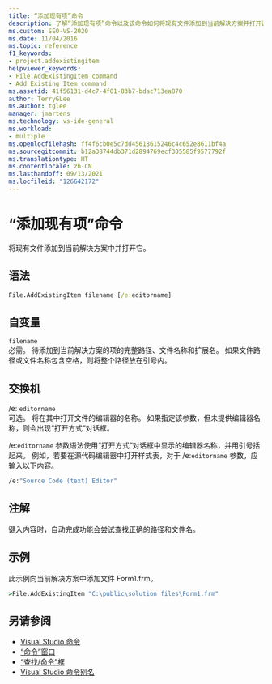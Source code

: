 ```yaml
---
title: “添加现有项”命令
description: 了解“添加现有项”命令以及该命令如何将现有文件添加到当前解决方案并打开该文件。
ms.custom: SEO-VS-2020
ms.date: 11/04/2016
ms.topic: reference
f1_keywords:
- project.addexistingitem
helpviewer_keywords:
- File.AddExistingItem command
- Add Existing Item command
ms.assetid: 41f56131-d4c7-4f81-83b7-bdac713ea870
author: TerryGLee
ms.author: tglee
manager: jmartens
ms.technology: vs-ide-general
ms.workload:
- multiple
ms.openlocfilehash: ff4f6cb0e5c7dd45618615246c4c652e8611bf4a
ms.sourcegitcommit: b12a38744db371d2894769ecf305585f9577792f
ms.translationtype: HT
ms.contentlocale: zh-CN
ms.lasthandoff: 09/13/2021
ms.locfileid: "126642172"
---
```

# <a name="add-existing-item-command"></a>“添加现有项”命令
将现有文件添加到当前解决方案中并打开它。

## <a name="syntax"></a>语法

```cmd
File.AddExistingItem filename [/e:editorname]
```

## <a name="arguments"></a>自变量
`filename`\
必需。 待添加到当前解决方案的项的完整路径、文件名称和扩展名。 如果文件路径或文件名称包含空格，则将整个路径放在引号内。

## <a name="switches"></a>交换机
/e: `editorname`\
可选。 将在其中打开文件的编辑器的名称。 如果指定该参数，但未提供编辑器名称，则会出现“打开方式”对话框。

/e:`editorname` 参数语法使用“打开方式”对话框中显示的编辑器名称，并用引号括起来。 例如，若要在源代码编辑器中打开样式表，对于 /e:`editorname` 参数，应输入以下内容。

```cmd
/e:"Source Code (text) Editor"
```

## <a name="remarks"></a>注解
键入内容时，自动完成功能会尝试查找正确的路径和文件名。

## <a name="example"></a>示例
此示例向当前解决方案中添加文件 Form1.frm。

```cmd
>File.AddExistingItem "C:\public\solution files\Form1.frm"
```

## <a name="see-also"></a>另请参阅

- [Visual Studio 命令](../../ide/reference/visual-studio-commands.md)
- [“命令”窗口](../../ide/reference/command-window.md)
- [“查找/命令”框](../../ide/find-command-box.md)
- [Visual Studio 命令别名](../../ide/reference/visual-studio-command-aliases.md)
